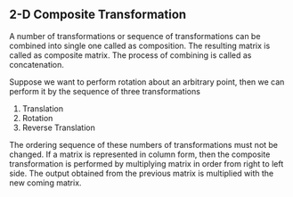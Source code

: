 ## 2-D Composite Transformation

A number of transformations or sequence of transformations can be combined into single one called as composition. The resulting matrix is called as composite matrix. The process of combining is called as concatenation.

Suppose we want to perform rotation about an arbitrary point, then we can perform it by the sequence of three transformations

1.  Translation
2.  Rotation
3.  Reverse Translation

The ordering sequence of these numbers of transformations must not be changed. If a matrix is represented in column form, then the composite transformation is performed by multiplying matrix in order from right to left side. The output obtained from the previous matrix is multiplied with the new coming matrix.




